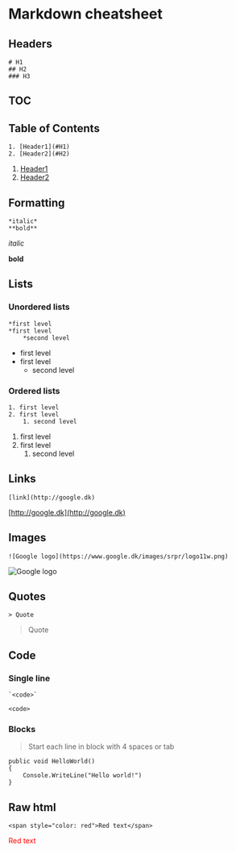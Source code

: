 # Markdown cheatsheet
## Headers

    # H1
	## H2
	### H3

## TOC

## Table of Contents

	1. [Header1](#H1)
	2. [Header2](#H2)
	
1. [Header1](#H1)
2. [Header2](#H2)

## Formatting

	*italic*
	**bold**

*italic*

**bold**

## Lists
### Unordered lists
	*first level
	*first level
		*second level
* first level
* first level
	* second level

### Ordered lists
	1. first level
	2. first level
		1. second level
1. first level
2. first level
	1. second level

## Links
	[link](http://google.dk)
[http://google.dk](http://google.dk)

## Images
	![Google logo](https://www.google.dk/images/srpr/logo11w.png)
![Google logo](https://www.google.dk/images/srpr/logo11w.png)

## Quotes
	> Quote
> Quote

## Code
### Single line
	`<code>`
 `<code>` 

### Blocks
> Start each line in block with 4 spaces or tab

    public void HelloWorld()
	{
		Console.WriteLine("Hello world!")
	}

## Raw html
	<span style="color: red">Red text</span>
<span style="color: red">Red text</span>